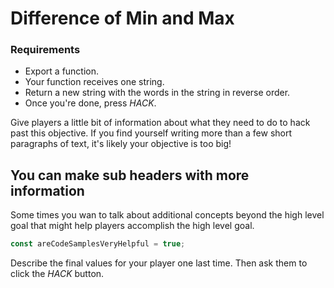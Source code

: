 # Difference of Min and Max

<div class="aside">
<h3>Requirements</h3>
<ul>
  <li>Export a function.</li>
  <li>Your function receives one string.</li>
  <li>Return a new string with the words in the string in reverse order.</li>
  <li>Once you're done, press <em>HACK</em>.</li>
</ul>
</div>

Give players a little bit of information about what they need to do to hack past this objective. If you find yourself writing more than a few short paragraphs of text, it's likely your objective is too big!

## You can make sub headers with more information

Some times you wan to talk about additional concepts beyond the high level goal that might help players accomplish the high level goal.

```js
const areCodeSamplesVeryHelpful = true;
```

Describe the final values for your player one last time. Then ask them to click the _HACK_ button.
